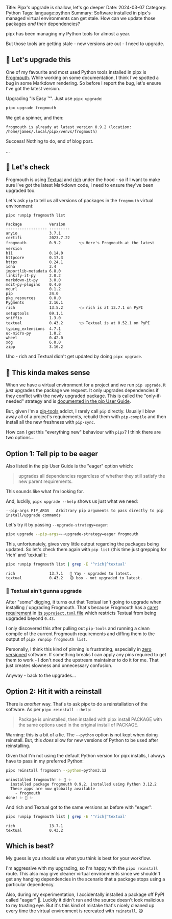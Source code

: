 Title: Pipx's upgrade is shallow, let's go deeper
Date: 2024-03-07
Category: Python
Tags: language:python
Summary: Software installed in pipx's managed virtual environments can get
    stale. How can we update those packages _and_ their dependencies?

pipx has been managing my Python tools for almost a year.

But those tools are getting stale - new versions are out - I need to upgrade.

## 💪 Let's upgrade this

One of my favourite and most used Python tools installed in pipx is
[Frogmouth](https://pypi.org/project/frogmouth/). While working on some
documentation, I think I've spotted a bug in some Markdown rendering. So before
I report the bug, let's ensure I've got the latest version.

Upgrading "Is Easy ™️". Just use `pipx upgrade`:

```sh
pipx upgrade frogmouth
```

We get a spinner, and then:

```
frogmouth is already at latest version 0.9.2 (location: /home/james/.local/pipx/venvs/frogmouth)
```

Success! Nothing to do, end of blog post.

...

## 🔎 Let's check

Frogmouth is using [Textual](https://pypi.org/project/textual/) and
[rich](https://pypi.org/project/rich/) under the hood - so if I want to make
sure I've got the latest Markdown code, I need to ensure they've been upgraded
too.

Let's ask `pip` to tell us all versions of packages in the `frogmouth` virtual
environment:

```sh
pipx runpip frogmouth list
```
```
Package            Version
------------------ ---------
anyio              3.7.1
certifi            2023.7.22
frogmouth          0.9.2        👈 Here's Frogmouth at the latest version
h11                0.14.0
httpcore           0.17.3
httpx              0.24.1
idna               3.4
importlib-metadata 6.8.0
linkify-it-py      2.0.2
markdown-it-py     3.0.0
mdit-py-plugins    0.4.0
mdurl              0.1.2
pip                24.0
pkg_resources      0.0.0
Pygments           2.16.1
rich               13.5.2       👈 rich is at 13.7.1 on PyPI
setuptools         69.1.1
sniffio            1.3.0
textual            0.43.2       👈 Textual is at 0.52.1 on PyPI
typing_extensions  4.7.1
uc-micro-py        1.0.2
wheel              0.42.0
xdg                6.0.0
zipp               3.16.2
```

Uho - rich and Textual didn't get updated by doing `pipx upgrade`.

## 🤔 This kinda makes sense

When we have a virtual environment for a project and we run `pip upgrade`, it
_just_ upgrades the package we request. It only upgrades dependencies if they
conflict with the newly upgraded package. This is called the "only-if-needed"
strategy and is [documented in the pip User
Guide](https://pip.pypa.io/en/stable/user_guide/#only-if-needed-recursive-upgrade).

But, given I'm a [pip-tools](https://pypi.org/project/pip-tools/) addict, I
rarely call `pip` directly. Usually I blow away all of a project's
requirements, rebuild them with `pip-compile` and then install all the new
freshness with `pip-sync`.

How can I get this "everything new" behaviour with `pipx`? I think there are
two options...

## Option 1: Tell pip to be eager

Also listed in the pip User Guide is the "eager" option which:

> upgrades all dependencies regardless of whether they still satisfy the new
> parent requirements.

This sounds like what I'm looking for.

And, luckily, `pipx upgrade --help` shows us just what we need:

```
--pip-args PIP_ARGS   Arbitrary pip arguments to pass directly to pip install/upgrade commands
```

Let's try it by passing `--upgrade-strategy=eager`:

```sh
pipx upgrade --pip-args=--upgrade-strategy=eager frogmouth
```

This, unfortunately, gives very little output regarding the packages being
updated. So let's check them again with `pip list` (this time just grepping for
'rich' and 'textual'):

```sh
pipx runpip frogmouth list | grep -E '^rich|^textual'
```
```
rich               13.7.1   🎉 Yay - upgraded to latest.
textual            0.43.2   😞 boo - not upgraded to latest.
```

### 😬 Textual ain't gunna upgrade

After "some" digging, it turns out that Textual isn't going to upgrade when
installing / upgrading Frogmouth. That's because Frogmouth has a [caret
requirement](https://python-poetry.org/docs/dependency-specification/#caret-requirements)
in [its `pyproject.toml`
file](https://github.com/Textualize/frogmouth/blob/main/pyproject.toml#L31)
which restricts Textual from being upgraded beyond `0.43`.

I only discovered this after pulling out `pip-tools` and running a clean
compile of the current Frogmouth requirements and diffing them to the output of
`pipx runpip frogmouth list`.

Personally, I think this kind of pinning is frustrating, especially in [zero
versioned](https://0ver.org/) software. If something breaks I can apply any
pins required to get them to work - I don't need the upstream maintainer to do
it for me. That just creates slowness and unnecessary confusion.

Anyway - back to the upgrades...

## Option 2: Hit it with a reinstall

There is _another_ way. That's to ask pipx to do a reinstallation of the
software. As per `pipx reinstall --help`:

> Package is uninstalled, then installed with pipx install PACKAGE with the
> same options used in the original install of PACKAGE.

Warning: this is a bit of a lie. The `--python` option is not kept when doing
reinstall. But, this _does_ allow for new versions of Python to be used after
reinstalling.

Given that I'm not using the default Python version for pipx installs, I always
have to pass in my preferred Python:

```sh
pipx reinstall frogmouth --python=python3.12
```
```
uninstalled frogmouth! ✨ 🌟 ✨
  installed package frogmouth 0.9.2, installed using Python 3.12.2
  These apps are now globally available
    - frogmouth
done! ✨ 🌟 ✨
```

And rich and Textual got to the same versions as before with "eager":

```sh
pipx runpip frogmouth list | grep -E '^rich|^textual'
```
```
rich               13.7.1
textual            0.43.2
```

## Which is best?

My guess is you should use what you think is best for your workflow.

I'm aggressive with my upgrading, so I'm happy with the `pipx reinstall` route.
This also may give cleaner virtual environments since we shouldn't get any
hanging dependencies in the scenario that a package stops using a particular
dependency.

Also, during my experimentation, I accidentally installed a package off PyPI
called "eager" 🤦. Luckily it didn't run and the source doesn't look malicious
to my trusting eye. But it's this kind of mistake that's nicely cleaned up
every time the virtual environment is recreated with `reinstall`. 😅
